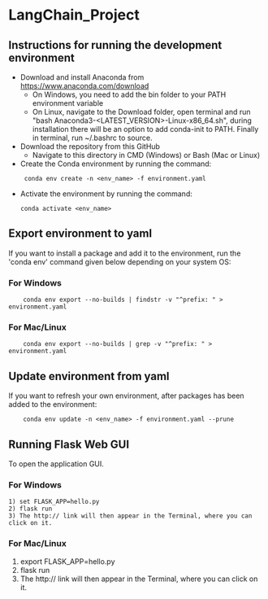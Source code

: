 # LangChain_Project

## Instructions for running the development environment
-  Download and install Anaconda from https://www.anaconda.com/download
    - On Windows, you need to add the bin folder to your PATH environment variable
    - On Linux, navigate to the Download folder, open terminal and run "bash Anaconda3-<LATEST_VERSION>-Linux-x86_64.sh",
      during installation there will be an option to add conda-init to PATH. Finally in terminal, run ~/.bashrc to source.
-  Download the repository from this GitHub
    - Navigate to this directory in CMD (Windows) or Bash (Mac or Linux)
-  Create the Conda environment by running the command:
     ```
      conda env create -n <env_name> -f environment.yaml
     ```
-  Activate the environment by running the command:
    ```
    conda activate <env_name>
    ```

## Export environment to yaml
If you want to install a package and add it to the environment, run the 'conda env' command
given below depending on your system OS:

### For Windows
```
    conda env export --no-builds | findstr -v "^prefix: " > environment.yaml
```

### For Mac/Linux
```
    conda env export --no-builds | grep -v "^prefix: " > environment.yaml
```


## Update environment from yaml
If you want to refresh your own environment, after packages has been added to the environment:
```
    conda env update -n <env_name> -f environment.yaml --prune
```

## Running Flask Web GUI
To open the application GUI.

### For Windows
```
1) set FLASK_APP=hello.py
2) flask run
3) The http:// link will then appear in the Terminal, where you can click on it.
```

### For Mac/Linux
1) export FLASK_APP=hello.py
2) flask run
3) The http:// link will then appear in the Terminal, where you can click on it.
